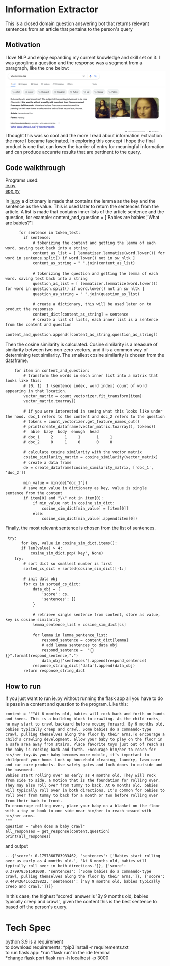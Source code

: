 # Information Extractor
This is a closed domain question answering bot that returns relevant sentences from an article that pertains to the person's query

## Motivation
I love NLP and enjoy expanding my current knowledge and skill set on it. I was googling a question and the response was a segment from a paragraph, like the one below:
![image_1](https://github.com/a-rhodes-vcu/information_extractor/blob/main/images/Screen%20Shot%202022-01-07%20at%2011.28.01%20AM.png)
I thought this was so cool and the more I read about information extraction the more I became fascinated. In exploring this concept I hope the final product is one that can lower the barrier of entry for meaningful information and can produce accurate results that are pertinent to the query.

## Code walkthrough
Programs used:
<br>
[ie.py](https://github.com/a-rhodes-vcu/information_extractor/blob/main/ie.py)
<br>
[app.py](https://github.com/a-rhodes-vcu/information_extractor/blob/main/app.py)
<br>

In [ie.py](https://github.com/a-rhodes-vcu/information_extractor/blob/main/ie.py) a dictionary is made that contains the lemma as the key and the sentence as the value. This is used later to return the sentences from the article. A list is made that contains inner lists of the article sentence and the question, for example:
content_and_question = ['Babies are babies','What are babies?']

```
      for sentence in token_text:
        if sentence:
            # tokenizing the content and getting the lemma of each word. saving text back into a string
            content_as_list = [ lemmatizer.lemmatize(word.lower()) for word in sentence.split() if word.lower() not in sw_nltk ]
            content_as_string = " ".join(content_as_list)

            # tokenizing the question and getting the lemma of each word. saving text back into a string
            question_as_list = [ lemmatizer.lemmatize(word.lower()) for word in question.split() if word.lower() not in sw_nltk ]
            question_as_string = " ".join(question_as_list)

            # create a dictionary, this will be used later on to product the responses
            content_dict[content_as_string] = sentence
            # create a list of lists, each inner list is a sentence from the content and question
            content_and_question.append([content_as_string,question_as_string])

```
Then the cosine similarity is calculated. Cosine similarity is a measure of similarity between two non-zero vectors, and it is a common way of determining text similarity. The smallest cosine similarity is chosen from the dataframe.
```
    for item in content_and_question:
        # transform the words in each inner list into a matrix that looks like this:
        # (0, 1)  1 (sentence index, word index) count of word appearing in that location.
        vector_matrix = count_vectorizer.fit_transform(item)
        vector_matrix.toarray()

        # if you were interested in seeing what this looks like under the hood. doc_1 refers to the content and doc_2 refers to the question
        # tokens = count_vectorizer.get_feature_names_out()
        # print(create_dataframe(vector_matrix.toarray(), tokens))
        #  able  baby  body  enough  head
        # doc_1     2     1     1       1     1
        # doc_2     0     1     0       0     0

        # calculate cosine similarity with the vector matrix
        cosine_similarity_matrix = cosine_similarity(vector_matrix)
        # create a data frame
        de = create_dataframe(cosine_similarity_matrix, ['doc_1', 'doc_2'])

        min_value = min(de["doc_1"])
        # save min value in dictionary as key, value is single sentence from the content
        if item[0] and "\\" not in item[0]:
            if min_value not in cosine_sim_dict:
                cosine_sim_dict[min_value] = [item[0]]
            else:
                cosine_sim_dict[min_value].append(item[0])

```
Finally, the most relevant sentence is chosen from the list of sentences.
```
 try:
       for key, value in cosine_sim_dict.items():
       if len(value) > 4:
           cosine_sim_dict.pop('key', None)
    try:
        # sort dict so smallest number is first
        sorted_cs_dict = sorted(cosine_sim_dict)[-1:]

        # init data obj
        for cs in sorted_cs_dict:
            data_obj = {
                'score': cs,
                'sentences': []
            }

            # retrieve single sentence from content, store as value, key is cosine similarity
            lemma_sentence_list = cosine_sim_dict[cs]

            for lemma in lemma_sentence_list:
                respond_sentence = content_dict[lemma]
                # add lemma sentences to data obj
                respond_sentence =  "{}{}".format(respond_sentence,".")
                data_obj['sentences'].append(respond_sentence)
            response_string_dict['data'].append(data_obj)
        return response_string_dict

```

## How to run
If you just want to run ie.py without running the flask app all you have to do is pass in a content and question to the program. Like this:
```
content = """At 6 months old, babies will rock back and forth on hands and knees. This is a building block to crawling. As the child rocks, he may start to crawl backward before moving forward. By 9 months old, babies typically creep and crawl. Some babies do a commando-type crawl, pulling themselves along the floor by their arms.To encourage a child’s crawling development, allow your baby to play on the floor in a safe area away from stairs. Place favorite toys just out of reach as the baby is rocking back and forth. Encourage him/her to reach for his/her toy.As your baby becomes more mobile, it’s important to childproof your home. Lock up household cleaning, laundry, lawn care and car care products. Use safety gates and lock doors to outside and the basement.
Babies start rolling over as early as 4 months old. They will rock from side to side, a motion that is the foundation for rolling over. They may also roll over from tummy to back. At 6 months old, babies will typically roll over in both directions. It’s common for babies to roll over from tummy to back for a month or two before rolling over from their back to front.
To encourage rolling over, place your baby on a blanket on the floor with a toy or book to one side near him/her to reach toward with his/her arms.
"""
question = "when does a baby crawl"
all_responses = get_response(content,question)
print(all_responses)
```
and output
```
...{'score': 0.1757860783933462, 'sentences': ['Babies start rolling over as early as 4 months old.', 'At 6 months old, babies will typically roll over in both directions.']}, {'score': 0.379978361591008, 'sentences': ['Some babies do a commando-type crawl, pulling themselves along the floor by their arms.']}, {'score': 0.4494364165239822, 'sentences': ['By 9 months old, babies typically creep and crawl.']}]}
```
In this case, the highest 'scored' answer is 'By 9 months old, babies typically creep and crawl.', given the content this is the best sentence to based off the person's query.

# Tech Spec
python 3.9 is a requirement
<br>
to download requirements:
*pip3 install -r requirements.txt
<br>
to run flask app:
*run 'flask run' in the ide terminal
<br>
*change flask port
flask run -h localhost -p 3000

